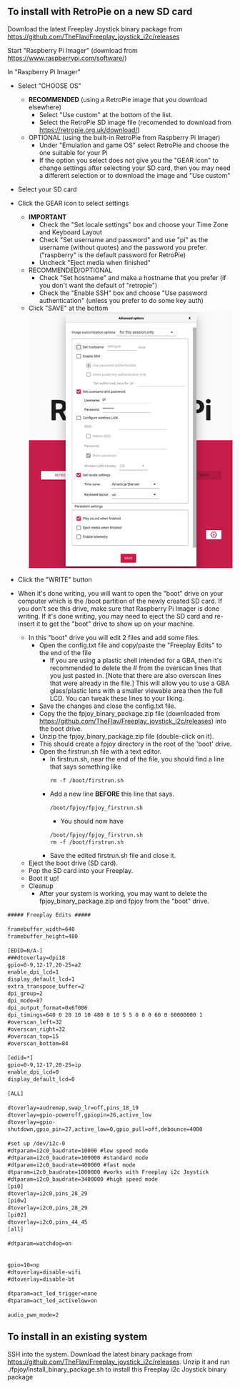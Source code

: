 ## To install with RetroPie on a new SD card
Download the latest Freeplay Joystick binary package from https://github.com/TheFlav/Freeplay_joystick_i2c/releases

Start "Raspberry Pi Imager" (download from https://www.raspberrypi.com/software/)

In "Raspberry Pi Imager"

- Select "CHOOSE OS"
	- **RECOMMENDED** (using a RetroPie image that you download elsewhere)
		- Select "Use custom" at the bottom of the list.
		- Select the RetroPie SD image file (recomended to download from https://retropie.org.uk/download/)
	- OPTIONAL (using the built-in RetroPie from Raspberry Pi Imager)
		- Under "Emulation and game OS" select RetroPie and choose the one suitable for your Pi
		- If the option you select does not give you the "GEAR icon" to change settings after selecting your SD card, then you may need a different selection or to download the image and "Use custom"
- Select your SD card
- Click the GEAR icon to select settings
	- **IMPORTANT**
		- Check the "Set locale settings" box and choose your Time Zone and Keyboard Layout
		- Check "Set username and password" and use "pi" as the username (without quotes) and the password you prefer.  ("raspberry" is the default password for RetroPie)
		- Uncheck "Eject media when finished"
	- RECOMMENDED/OPTIONAL
		- Check "Set hostname" and make a hostname that you prefer (if you don't want the default of "retropie")
		- Check the "Enable SSH" box and choose "Use password authentication" (unless you prefer to do some key auth)
	- Click "SAVE" at the bottom
	![plot](./raspi_imager.jpg) 

- Click the "WRITE" button
- When it's done writing, you will want to open the "boot" drive on your computer which is the /boot partition of the newly created SD card.  If you don't see this drive, make sure that Raspberry Pi Imager is done writing.  If it's done writing, you may need to eject the SD card and re-insert it to get the "boot" drive to show up on your machine.
	- In this "boot" drive you will edit 2 files and add some files.
		- Open the config.txt file and copy/paste the "Freeplay Edits" to the end of the file
			- If you are using a plastic shell intended for a GBA, then it's recommended to delete the # from the overscan lines that you just pasted in.  [Note that there are also overscan lines that were already in the file.]  This will allow you to use a GBA glass/plastic lens with a smaller viewable area then the full LCD.  You can tweak these lines to your liking.
		- Save the changes and close the config.txt file.
		- Copy the the fpjoy_binary_package.zip file (downloaded from https://github.com/TheFlav/Freeplay_joystick_i2c/releases) into the boot drive.
		- Unzip the fpjoy_binary_package.zip file (double-click on it).
		- This should create a fpjoy directory in the root of the 'boot' drive.
		- Open the firstrun.sh file with a text editor.
			- In firstrun.sh, near the end of the file, you should find a line that says something like 
				```
				rm -f /boot/firstrun.sh
				```
			- Add a new line **BEFORE** this line that says.
				```
				/boot/fpjoy/fpjoy_firstrun.sh
				```
				- You should now have
				```
				/boot/fpjoy/fpjoy_firstrun.sh
				rm -f /boot/firstrun.sh
				```
			- Save the edited firstrun.sh file and close it.
	- Eject the boot drive (SD card).
	- Pop the SD card into your Freeplay.
	- Boot it up!
	- Cleanup
		- After your system is working, you may want to delete the fpjoy_binary_package.zip and fpjoy from the "boot" drive.

```
##### Freeplay Edits #####

framebuffer_width=640
framebuffer_height=480

[EDID=N/A-]
###dtoverlay=dpi18
gpio=0-9,12-17,20-25=a2
enable_dpi_lcd=1
display_default_lcd=1
extra_transpose_buffer=2
dpi_group=2
dpi_mode=87
dpi_output_format=0x6f006
dpi_timings=640 0 20 10 10 480 0 10 5 5 0 0 0 60 0 60000000 1
#overscan_left=32
#overscan_right=32
#overscan_top=15
#overscan_bottom=84

[edid=*]
gpio=0-9,12-17,20-25=ip
enable_dpi_lcd=0
display_default_lcd=0

[ALL]

dtoverlay=audremap,swap_lr=off,pins_18_19
dtoverlay=gpio-poweroff,gpiopin=26,active_low
dtoverlay=gpio-shutdown,gpio_pin=27,active_low=0,gpio_pull=off,debounce=4000

#set up /dev/i2c-0
#dtparam=i2c0_baudrate=10000 #low speed mode
#dtparam=i2c0_baudrate=100000 #standard mode
#dtparam=i2c0_baudrate=400000 #fast mode 
dtparam=i2c0_baudrate=1000000 #works with Freeplay i2c Joystick
#dtparam=i2c0_baudrate=3400000 #high speed mode
[pi0]
dtoverlay=i2c0,pins_28_29
[pi0w]
dtoverlay=i2c0,pins_28_29
[pi02]
dtoverlay=i2c0,pins_44_45
[all]

#dtparam=watchdog=on


gpio=10=np
#dtoverlay=disable-wifi
#dtoverlay=disable-bt

dtparam=act_led_trigger=none
dtparam=act_led_activelow=on

audio_pwm_mode=2
```
	


## To install in an existing system
SSH into the system.  Download the latest binary package from https://github.com/TheFlav/Freeplay_joystick_i2c/releases.  Unzip it and run ./fpjoy/install_binary_package.sh to install this Freeplay i2c Joystick binary package

